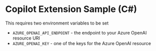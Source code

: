 # Copilot Extension Sample (C#)
This requires two environment variables to be set
- `AZURE_OPENAI_API_ENDPOINT` - the endpoint to your Azure OpenAI resource URI
- `AZURE_OPENAI_KEY` - one of the keys for the Azure OpenAI resource
